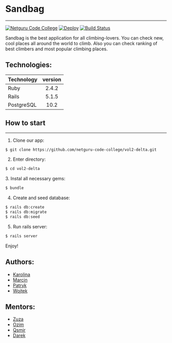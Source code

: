 # Sandbag
***
[![Netguru Code College](https://avatars3.githubusercontent.com/u/36675913?s=200&v=4)](https://github.com/netguru-code-college)
[![Deploy](https://www.herokucdn.com/deploy/button.png)](https://sandbag.herokuapp.com/)
[![Build Status](https://travis-ci.org/netguru-code-college/vol2-delta.svg?branch=master)](https://travis-ci.org/netguru-code-college/vol2-delta)

Sandbag is the best application for all climbing-lovers. You can check new, cool places all around the world to climb. Also you can check ranking of best climbers and most popular climbing places.

## Technologies:

|     Technology    |   version      |
| ------------- |:-------------:|
|     Ruby    |   2.4.2      |
| Rails    | 5.1.5 |
| PostgreSQL   | 10.2    |

## How to start
---
1. Clone our app:
```bash
$ git clone https://github.com/netguru-code-college/vol2-delta.git
```

2. Enter directory:
```bash
$ cd vol2-delta
```

3. Instal all necessary gems:
```bash
$ bundle
```

4. Create and seed database:
```bash
$ rails db:create
$ rails db:migrate
$ rails db:seed
```

5. Run rails server:
```bash
$ rails server
```
Enjoy!

## Authors:

* [Karolina](https://github.com/karos)
* [Marcin](https://github.com/marcin-ger)
* [Patryk](https://github.com/droznyk)
* [Wojtek](https://github.com/vjtknn)

## Mentors:
* [Zuza](https://github.com/zuzannast)
* [Ozim](https://github.com/ozimeu)
* [Qsmir](  https://github.com/Qsmir)
* [Darek](https://github.com/DariuszMusielak)
